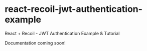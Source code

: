 # react-recoil-jwt-authentication-example

React + Recoil - JWT Authentication Example & Tutorial

Documentation coming soon!